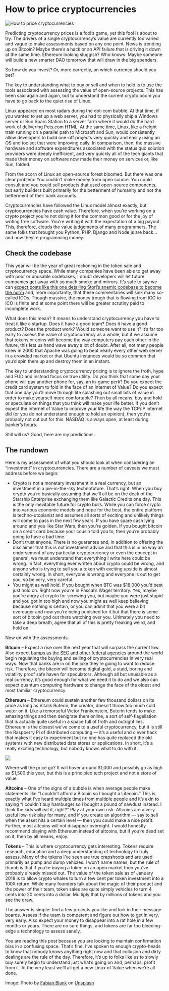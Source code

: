 How to price cryptocurrencies
=============================

![How to price cryptocurrencies](https://tctechcrunch2011.files.wordpress.com/2018/01/fabian-blank-78637.jpg?w=1279&h=727&crop=1)  

Predicting cryptocurrency prices is a fool’s game, yet this fool is about to try. The drivers of a single cryptocurrency’s value are currently too varied and vague to make assessments based on any one point. News is trending up on Bitcoin? Maybe there’s a hack or an API failure that is driving it down at the same time. Ethereum looking sluggish? Who knows: Maybe someone will build a new smarter DAO tomorrow that will draw in the big spenders.

So how do you invest? Or, more correctly, on which currency should you bet?

The key to understanding what to buy or sell and when to hold is to use the tools associated with assessing the value of open-source projects. This has been said again and again, but to understand the current crypto boom you have to go back to the quiet rise of Linux.

Linux appeared on most radars during the dot-com bubble. At that time, if you wanted to set up a web server, you had to physically ship a Windows server or Sun Sparc Station to a server farm where it would do the hard work of delivering Pets.com HTML. At the same time, Linux, like a freight train running on a parallel path to Microsoft and Sun, would consistently allow developers to build one-off projects very quickly and easily using an OS and toolset that were improving daily. In comparison, then, the massive hardware and software expenditures associated with the status quo solution providers were deeply inefficient, and very quickly all of the tech giants that made their money on software now made their money on services or, like Sun, folded.

From the acorn of Linux an open-source forest bloomed. But there was one clear problem: You couldn’t make money from open source. You could consult and you could sell products that used open-source components, but early builders built primarily for the betterment of humanity and not the betterment of their bank accounts.

Cryptocurrencies have followed the Linux model almost exactly, but cryptocurrencies have cash value. Therefore, when you’re working on a crypto project you’re not doing it for the common good or for the joy of writing free software. You’re writing it with the expectation of a big payout. This, therefore, clouds the value judgements of many programmers. The same folks that brought you Python, PHP, Django and Node.js are back… and now they’re programming money.

Check the codebase
------------------

This year will be the year of great reckoning in the token sale and cryptocurrency space. While many companies have been able to get away with poor or unusable codebases, I doubt developers will let future companies get away with so much smoke and mirrors. It’s safe to say we can [expect posts like this one detailing Storj’s anemic codebase to become the norm](https://shitcoin.com/storj-not-a-dropbox-killer-1a9f27983d70) and, more importantly, that these commentaries will sink many so-called ICOs. Though massive, the money trough that is flowing from ICO to ICO is finite and at some point there will be greater scrutiny paid to incomplete work.

What does this mean? It means to understand cryptocurrency you have to treat it like a startup. Does it have a good team? Does it have a good product? Does the product work? Would someone want to use it? It’s far too early to assess the value of cryptocurrency as a whole, but if we assume that tokens or coins will become the way computers pay each other in the future, this lets us hand wave away a lot of doubt. After all, not many people knew in 2000 that Apache was going to beat nearly every other web server in a crowded market or that Ubuntu instances would be so common that you’d spin them up and destroy them in an instant.

The key to understanding cryptocurrency pricing is to ignore the froth, hype and FUD and instead focus on true utility. Do you think that some day your phone will pay another phone for, say, an in-game perk? Do you expect the credit card system to fold in the face of an Internet of Value? Do you expect that one day you’ll move through life splashing out small bits of value in order to make yourself more comfortable? Then by all means, buy and hold or speculate on things that you think will make your life better. If you don’t expect the Internet of Value to improve your life the way the TCP/IP internet did (or you do not understand enough to hold an opinion), then you’re probably not cut out for this. NASDAQ is always open, at least during banker’s hours.

Still will us? Good, here are my predictions.

The rundown
-----------

Here is my assessment of what you should look at when considering an “investment” in cryptocurrencies. There are a number of caveats we must address before we begin:

*   Crypto is not a monetary investment in a real currency, but an investment in a pie-in-the-sky technofuture. That’s right: When you buy crypto you’re basically assuming that we’ll all be on the deck of the Starship Enterprise exchanging them like Galactic Credits one day. This is the only inevitable future for crypto bulls. While you can force crypto into various economic models and hope for the best, the entire platform is techno-utopianist and assumes all sorts of exciting and unlikely things will come to pass in the next few years. If you have spare cash lying around and you like Star Wars, then you’re golden. If you bought bitcoin on a credit card because your cousin told you to, then you’re probably going to have a bad time.
*   Don’t trust anyone. There is no guarantee and, in addition to offering the disclaimer that this is not investment advice and that this is in no way an endorsement of any particular cryptocurrency or even the concept in general, we must understand that everything I write here could be wrong. In fact, everything ever written about crypto could be wrong, and anyone who is trying to sell you a token with exciting upside is almost certainly wrong. In short, everyone is wrong and everyone is out to get you, so be very, very careful.
*   You might as well hold. If you bought when BTC was $18,000 you’d best just hold on. Right now you’re in Pascal’s Wager territory. Yes, maybe you’re angry at crypto for screwing you, but maybe you were just stupid and you got in too high and now you might as well keep believing because nothing is certain, or you can admit that you were a bit overeager and now you’re being punished for it but that there is some sort of bitcoin god out there watching over you. Ultimately you need to take a deep breath, agree that all of this is pretty freaking weird, and hold on.

Now on with the assessments.

**Bitcoin** – Expect a rise over the next year that will surpass the current low. Also expect [bumps as the SEC and other federal agencies](http://www.businessinsider.com/bitcoin-price-cryptocurrency-warning-from-sec-cftc-2018-1) around the world begin regulating the buying and selling of cryptocurrencies in very real ways. Now that banks are in on the joke they’re going to want to reduce risk. Therefore, the bitcoin will become digital gold, a staid, boring and volatility proof safe haven for speculators. Although all but unusable as a real currency, it’s good enough for what we need it to do and we also can expect quantum computing hardware to change the face of the oldest and most familiar cryptocurrency.

**Ethereum** – Ethereum could sustain another few thousand dollars on its price as long as Vitalik Buterin, the creator, doesn’t throw too much cold water on it. Like a remorseful Victor Frankenstein, Buterin tends to make amazing things and then denigrate them online, a sort of self-flagellation that is actually quite useful in a space full of froth and outright lies. Ethereum is the closest we’ve come to a useful cryptocurrency, but it is still the Raspberry Pi of distributed computing — it’s a useful and clever hack that makes it easy to experiment but no one has quite replaced the old systems with new distributed data stores or applications. In short, it’s a really exciting technology, but nobody knows what to do with it.

![](https://tctechcrunch2011.files.wordpress.com/2018/01/vitalik-twitter-1312.png?w=525&h=615)

Where will the price go? It will hover around $1,000 and possibly go as high as $1,500 this year, but this is a principled tech project and not a store of value.

**Altcoins** – One of the signs of a bubble is when average people make statements like “I couldn’t afford a Bitcoin so I bought a Litecoin.” This is exactly what I’ve heard multiple times from multiple people and it’s akin to saying “I couldn’t buy hamburger so I bought a pound of sawdust instead. I think the kids will eat it, right?” Play at your own risk. Altcoins are a very useful low-risk play for many, and if you create an algorithm — say to sell when the asset hits a certain level — then you could make a nice profit. Further, most altcoins will not disappear overnight. I would honestly recommend playing with Ethereum instead of altcoins, but if you’re dead set on it, then by all means, enjoy.

**Tokens** – This is where cryptocurrency gets interesting. Tokens require research, education and a deep understanding of technology to truly assess. Many of the tokens I’ve seen are true crapshoots and are used primarily as pump and dump vehicles. I won’t name names, but the rule of thumb is that if you’re buying a token on an open market then you’ve probably already missed out. The value of the token sale as of January 2018 is to allow crypto whales to turn a few cent per token investment into a 100X return. While many founders talk about the magic of their product and the power of their team, token sales are quite simply vehicles to turn 4 cents into 20 cents into a dollar. Multiply that by millions of tokens and you see the draw.

The answer is simple: find a few projects you like and lurk in their message boards. Assess if the team is competent and figure out how to get in very, very early. Also expect your money to disappear into a rat hole in a few months or years. There are no sure things, and tokens are far too bleeding-edge a technology to assess sanely.

You are reading this post because you are looking to maintain confirmation bias in a confusing space. That’s fine. I’ve spoken to enough crypto-heads to know that nobody knows anything right now and that collusion and dirty dealings are the rule of the day. Therefore, it’s up to folks like us to slowly buy surely begin to understand just what’s going on and, perhaps, profit from it. At the very least we’ll all get a new Linux of Value when we’re all done.

Image: Photo by [Fabian Blank](https://unsplash.com/photos/pElSkGRA2NU?utm_source=unsplash&utm_medium=referral&utm_content=creditCopyText) on [Unsplash](https://unsplash.com/search/photos/cash?utm_source=unsplash&utm_medium=referral&utm_content=creditCopyText)